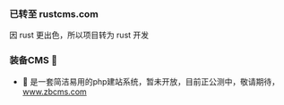 ### 已转至 rustcms.com 
因 rust 更出色，所以项目转为 rust 开发

### 装备CMS  👋

- 💬 是一套简洁易用的php建站系统，暂未开放，目前正公测中，敬请期待， www.zbcms.com

<!--
**zbcms/zbcms** is a ✨ _special_ ✨ repository because its `README.md` (this file) appears on your GitHub profile.

Here are some ideas to get you started:

- 🔭 I’m currently working on ...
- 🌱 I’m currently learning ...
- 👯 I’m looking to collaborate on ...
- 🤔 I’m looking for help with ...
- 💬 Ask me about ...
- 📫 How to reach me: ...
- 😄 Pronouns: ...
- ⚡ Fun fact: ...
-->
